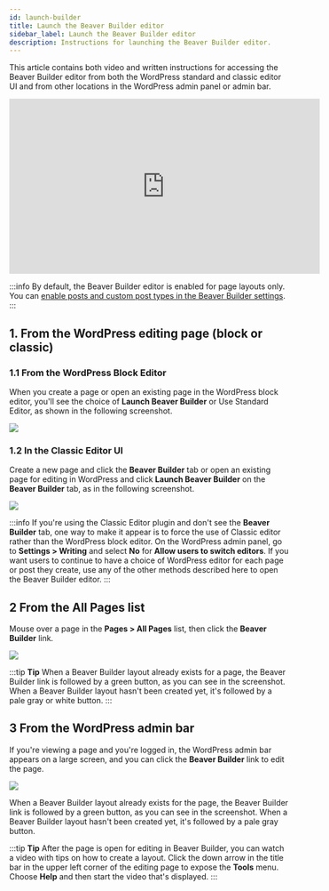 ```yaml
---
id: launch-builder
title: Launch the Beaver Builder editor
sidebar_label: Launch the Beaver Builder editor
description: Instructions for launching the Beaver Builder editor.
---
```


This article contains both video and written instructions for accessing the Beaver Builder editor from both the WordPress standard and classic editor UI and from other locations in the WordPress admin panel or admin bar.

<div className="embed-responsive">
<iframe width="560" height="315" src="https://www.youtube.com/embed/zpAnDlIUbio" title="YouTube video player" frameborder="0" allow="accelerometer; autoplay; clipboard-write; encrypted-media; gyroscope; picture-in-picture" allowfullscreen></iframe>
</div>

:::info
By default, the Beaver Builder editor is enabled for page layouts only. You can [enable posts and custom post types in the Beaver Builder settings](/beaver-builder/management-migration/control-which-post-types-can-use-beaver-builder.md).
:::

## 1\. From the WordPress editing page (block or classic)

### 1.1 From the WordPress Block Editor

When you create a page or open an existing page in the WordPress block editor,
you'll see the choice of **Launch Beaver Builder** or Use Standard Editor, as shown in the following screenshot.

![](/img/the-basics-open-builder-editor-1.png)

### 1.2 In the Classic Editor UI

Create a new page  and click the **Beaver Builder** tab or open an existing page for editing in WordPress and click **Launch Beaver Builder** on the **Beaver Builder** tab, as in the following screenshot.

![](/img/the-basics-open-builder-editor-2.png)

:::info
If you're using the Classic Editor plugin and don't see the **Beaver Builder** tab, one way to make it
appear is to force the use of Classic editor rather than the WordPress block editor.
On the WordPress admin panel, go to **Settings > Writing** and select **No**
for **Allow users to switch editors**. If you want users to continue to have a
choice of WordPress editor for each page or post they create, use any of the
other methods described here to open the Beaver Builder editor.
:::

## 2 From the All Pages list

Mouse over a page in the **Pages > All Pages** list, then click the **Beaver Builder** link.

![](/img/the-basics-open-builder-editor-3.png)

:::tip **Tip**
When a Beaver Builder layout already exists for a page, the Beaver
Builder link is followed by a green button, as you can see in the screenshot.
When a Beaver Builder layout hasn't been created yet, it's followed by a pale
gray or white button.
:::

## 3 From the WordPress admin bar

If you're viewing a page and you're logged in, the WordPress admin bar appears
on a large screen, and you can click the **Beaver Builder** link to edit the
page.

![](/img/the-basics-open-builder-editor-4.png)

When a Beaver Builder layout already exists for the page, the Beaver Builder
link is followed by a green button, as you can see in the screenshot. When a
Beaver Builder layout hasn't been created yet, it's followed by a pale gray
button.

:::tip **Tip**
After the page is open for editing in Beaver Builder, you can watch a
video with tips on how to create a layout. Click the down arrow in the title
bar in the upper left corner of the editing page to expose the **Tools** menu.
Choose **Help** and then start the video that's displayed.
:::
